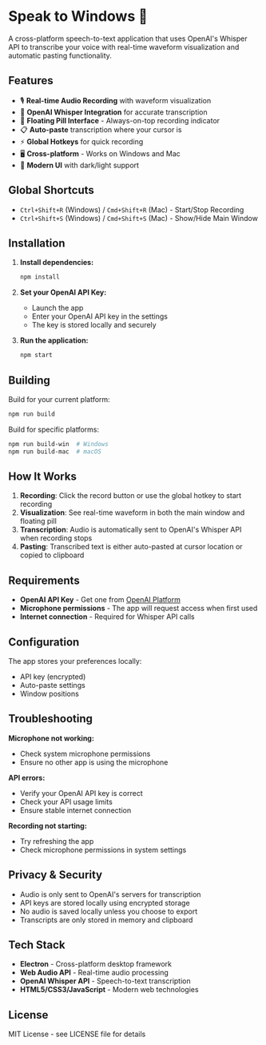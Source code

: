 # Speak to Windows 🎤

A cross-platform speech-to-text application that uses OpenAI's Whisper API to transcribe your voice with real-time waveform visualization and automatic pasting functionality.

## Features

- 🎙️ **Real-time Audio Recording** with waveform visualization
- 🔄 **OpenAI Whisper Integration** for accurate transcription
- 📱 **Floating Pill Interface** - Always-on-top recording indicator
- 📋 **Auto-paste** transcription where your cursor is
- ⚡ **Global Hotkeys** for quick recording
- 🖥️ **Cross-platform** - Works on Windows and Mac
- 🎨 **Modern UI** with dark/light support

## Global Shortcuts

- `Ctrl+Shift+R` (Windows) / `Cmd+Shift+R` (Mac) - Start/Stop Recording
- `Ctrl+Shift+S` (Windows) / `Cmd+Shift+S` (Mac) - Show/Hide Main Window

## Installation

1. **Install dependencies:**
   ```bash
   npm install
   ```

2. **Set your OpenAI API Key:**
   - Launch the app
   - Enter your OpenAI API key in the settings
   - The key is stored locally and securely

3. **Run the application:**
   ```bash
   npm start
   ```

## Building

Build for your current platform:
```bash
npm run build
```

Build for specific platforms:
```bash
npm run build-win  # Windows
npm run build-mac  # macOS
```

## How It Works

1. **Recording**: Click the record button or use the global hotkey to start recording
2. **Visualization**: See real-time waveform in both the main window and floating pill
3. **Transcription**: Audio is automatically sent to OpenAI's Whisper API when recording stops
4. **Pasting**: Transcribed text is either auto-pasted at cursor location or copied to clipboard

## Requirements

- **OpenAI API Key** - Get one from [OpenAI Platform](https://platform.openai.com/api-keys)
- **Microphone permissions** - The app will request access when first used
- **Internet connection** - Required for Whisper API calls

## Configuration

The app stores your preferences locally:
- API key (encrypted)
- Auto-paste settings
- Window positions

## Troubleshooting

**Microphone not working:**
- Check system microphone permissions
- Ensure no other app is using the microphone

**API errors:**
- Verify your OpenAI API key is correct
- Check your API usage limits
- Ensure stable internet connection

**Recording not starting:**
- Try refreshing the app
- Check microphone permissions in system settings

## Privacy & Security

- Audio is only sent to OpenAI's servers for transcription
- API keys are stored locally using encrypted storage
- No audio is saved locally unless you choose to export
- Transcripts are only stored in memory and clipboard

## Tech Stack

- **Electron** - Cross-platform desktop framework
- **Web Audio API** - Real-time audio processing
- **OpenAI Whisper API** - Speech-to-text transcription
- **HTML5/CSS3/JavaScript** - Modern web technologies

## License

MIT License - see LICENSE file for details